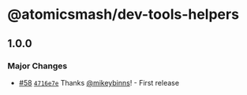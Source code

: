 # @atomicsmash/dev-tools-helpers

## 1.0.0

### Major Changes

- [#58](https://github.com/AtomicSmash/packages/pull/58) [`4716e7e`](https://github.com/AtomicSmash/packages/commit/4716e7e07e72b34a955c67a220a83e7e5771fa36) Thanks [@mikeybinns](https://github.com/mikeybinns)! - First release
